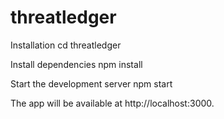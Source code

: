 # threatledger

Installation
cd threatledger

Install dependencies
npm install

Start the development server
npm start

The app will be available at http://localhost:3000.

